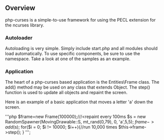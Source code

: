 <h2>Overview</h2>

php-curses is a simple-to-use framework for using the PECL extension for the ncurses library.

<h3>Autoloader</h3>
Autoloading is very simple. Simply include start.php and all modules should load automatically. To use specific components, be sure to use the namespace. Take a look at one of the samples as an example.

<h3>Application</h3>
The heart of a php-curses based application is the Entities\Frame class. The add() method may be used on any class that extends Object. The step() function is used to update all objects and repaint the screen.

Here is an example of a basic application that moves a letter 'a' down the screen.

'''php
$frame=new Frame(100000);///<repaint every 100ms
$s = new RandomSpawner(MovingDrawable::S, mt_rand(0,79), 0, 'a',5,5);
$frame->add($s);
for($i = 0; $i != 10000; $i++){//run 10,000 times
$this->frame->step();
}
''';


